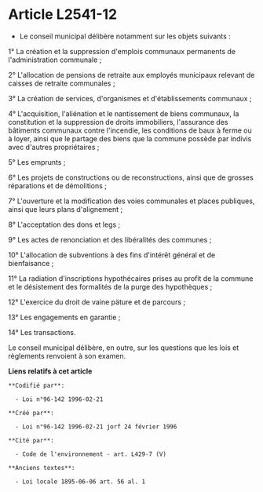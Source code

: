 # Article L2541-12

- Le conseil municipal délibère notamment sur les objets suivants :

1° La création et la suppression d'emplois communaux permanents de l'administration communale ;

2° L'allocation de pensions de retraite aux employés municipaux relevant de caisses de retraite communales ;

3° La création de services, d'organismes et d'établissements communaux ;

4° L'acquisition, l'aliénation et le nantissement de biens communaux, la constitution et la suppression de droits
immobiliers, l'assurance des bâtiments communaux contre l'incendie, les conditions de baux à ferme ou à loyer, ainsi que le
partage des biens que la commune possède par indivis avec d'autres propriétaires ;

5° Les emprunts ;

6° Les projets de constructions ou de reconstructions, ainsi que de grosses réparations et de démolitions ;

7° L'ouverture et la modification des voies communales et places publiques, ainsi que leurs plans d'alignement ;

8° L'acceptation des dons et legs ;

9° Les actes de renonciation et des libéralités des communes ;

10° L'allocation de subventions à des fins d'intérêt général et de bienfaisance ;

11° La radiation d'inscriptions hypothécaires prises au profit de la commune et le désistement des formalités de la purge des
hypothèques ;

12° L'exercice du droit de vaine päture et de parcours ;

13° Les engagements en garantie ;

14° Les transactions.

Le conseil municipal délibère, en outre, sur les questions que les lois et règlements renvoient à son examen.

**Liens relatifs à cet article**

	**Codifié par**:

	  - Loi n°96-142 1996-02-21

	**Créé par**:

	  - Loi n°96-142 1996-02-21 jorf 24 février 1996

	**Cité par**:

	  - Code de l'environnement - art. L429-7 (V)

	**Anciens textes**:

	  - Loi locale 1895-06-06 art. 56 al. 1
